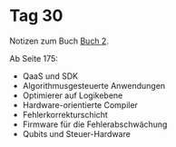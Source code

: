 # Tag 30

Notizen zum Buch [Buch 2](../Buch2.md).

Ab Seite 175:
* QaaS und SDK
* Algorithmusgesteuerte Anwendungen
* Optimierer auf Logikebene
* Hardware-orientierte Compiler
* Fehlerkorrekturschicht
* Firmware für die Fehlerabschwächung
* Qubits und Steuer-Hardware
